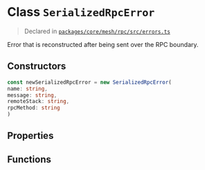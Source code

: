# Class `SerializedRpcError`
> Declared in [`packages/core/mesh/rpc/src/errors.ts`](https://github.com/dxos/protocols/blob/main/packages/core/mesh/rpc/src/errors.ts#L8)

Error that is reconstructed after being sent over the RPC boundary.

## Constructors
```ts
const newSerializedRpcError = new SerializedRpcError(
name: string,
message: string,
remoteStack: string,
rpcMethod: string
)
```

## Properties

## Functions
